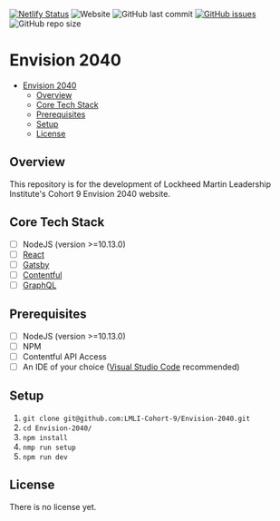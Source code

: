 [![Netlify Status](https://api.netlify.com/api/v1/badges/405a4370-9b6d-4ced-85a9-b9d6a6c2cbaf/deploy-status)](https://app.netlify.com/sites/admiring-williams-97fa07/deploys)
![Website](https://img.shields.io/website?url=http%3A%2F%2Fenvision2040.digital%2F)
![GitHub last commit](https://img.shields.io/github/last-commit/LMLI-Cohort-9/Envision-2040)
[![GitHub issues](https://img.shields.io/github/issues/LMLI-Cohort-9/Envision-2040)](https://github.com/LMLI-Cohort-9/Envision-2040/issues)
![GitHub repo size](https://img.shields.io/github/repo-size/LMLI-Cohort-9/Envision-2040)

# Envision 2040

- [Envision 2040](#envision-2040)
  - [Overview](#overview)
  - [Core Tech Stack](#core-tech-stack)
  - [Prerequisites](#prerequisites)
  - [Setup](#setup)
  - [License](#license)

<a name="overview"/></a>
## Overview
This repository is for the development of Lockheed Martin Leadership Institute's Cohort 9 Envision 2040 website. 

<a name="tech"/></a>
## Core Tech Stack
- [ ] NodeJS (version >=10.13.0)
- [ ] [React](https://reactjs.org/)
- [ ] [Gatsby](https://www.gatsbyjs.com/)
- [ ] [Contentful](https://www.contentful.com/)
- [ ] [GraphQL](https://graphql.org/)

<a name="prereq"/></a>
## Prerequisites
- [ ] NodeJS (version >=10.13.0)
- [ ] NPM
- [ ] Contentful API Access
- [ ] An IDE of your choice ([Visual Studio Code](https://code.visualstudio.com/) recommended)

<a name="setup"/></a>
## Setup
1. `git clone git@github.com:LMLI-Cohort-9/Envision-2040.git`
2. `cd Envision-2040/`
3. `npm install`
4. `nmp run setup`
5. `npm run dev`

<a name="license"/></a>
## License
There is no license yet.
